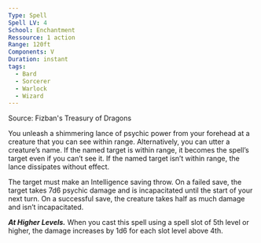 ```yaml
---
Type: Spell
Spell LV: 4
School: Enchantment
Ressource: 1 action
Range: 120ft
Components: V
Duration: instant
tags:
  - Bard
  - Sorcerer
  - Warlock
  - Wizard
---
```

Source: Fizban's Treasury of Dragons

You unleash a shimmering lance of psychic power from your forehead at a creature that you can see within range. Alternatively, you can utter a creature’s name. If the named target is within range, it becomes the spell’s target even if you can’t see it. If the named target isn’t within range, the lance dissipates without effect.

The target must make an Intelligence saving throw. On a failed save, the target takes 7d6 psychic damage and is incapacitated until the start of your next turn. On a successful save, the creature takes half as much damage and isn’t incapacitated.

**_At Higher Levels._** When you cast this spell using a spell slot of 5th level or higher, the damage increases by 1d6 for each slot level above 4th.